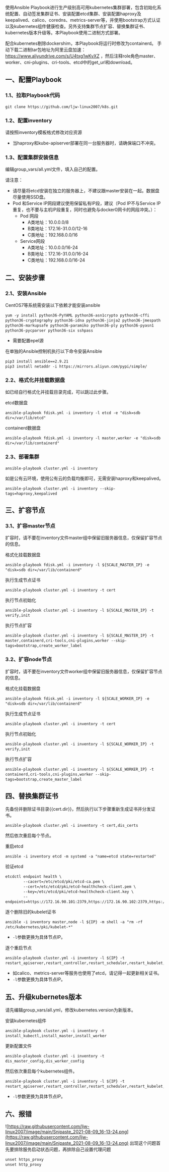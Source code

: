 使用Ansible Playbook进行生产级别高可用kubernetes集群部署，包含初始化系统配置、自动签发集群证书、安装配置etcd集群、安装配置haproxy及keepalived、calico、coredns、metrics-server等，并使用bootstrap方式认证以及kubernetes组件健康检查。另外支持集群节点扩容、替换集群证书、kubernetes版本升级等。本Playbook使用二进制方式部署。

配合kubernetes剔除dockershim，本Playbook将运行时修改为containerd。
手动下载二进制tar包地址为阿里云盘加速：https://www.aliyundrive.com/s/U4txg1wKvXZ   ，然后注释role角色master、worker、cni-plugins、cri-tools、etcd中的get_url和download。



## 一、配置Playbook

### 1.1、拉取Playbook代码

```
git clone https://github.com/ljw-linux2007/k8s.git
```



### 1.2、配置inventory

请按照inventory模板格式修改对应资源

- 当haproxy和kube-apiserver部署在同一台服务器时，请确保端口不冲突。



### 1.3、配置集群安装信息

编辑group_vars/all.yml文件，填入自己的配置。

请注意：

- 请尽量将etcd安装在独立的服务器上，不建议跟master安装在一起。数据盘尽量使用SSD盘。
- Pod 和Service IP网段建议使用保留私有IP段，建议（Pod IP不与Service IP重复，也不要与主机IP段重复，同时也避免与docker0网卡的网段冲突。）：
  - Pod 网段
    - A类地址：10.0.0.0/8
    - B类地址：172.16-31.0.0/12-16
    - C类地址：192.168.0.0/16
  - Service网段
    - A类地址：10.0.0.0/16-24
    - B类地址：172.16-31.0.0/16-24
    - C类地址：192.168.0.0/16-24



## 二、安装步骤

### 2.1、安装Ansible

CentOS7等系统需安装以下依赖才能安装ansible

```
yum -y install python36-PyYAML python36-asn1crypto python36-cffi python36-cryptography python36-idna python36-jinja2 python36-jmespath python36-markupsafe python36-paramiko python36-ply python36-pyasn1 python36-pycparser python36-six sshpass
```

- 需要配置epel源

在单独的Ansible控制机执行以下命令安装Ansible

```
pip3 install ansible==2.9.21
pip3 install netaddr -i https://mirrors.aliyun.com/pypi/simple/
```



### 2.2、格式化并挂载数据盘

如已经自行格式化并挂载目录完成，可以跳过此步骤。

etcd数据盘

```
ansible-playbook fdisk.yml -i inventory -l etcd -e "disk=sdb dir=/var/lib/etcd"
```

containerd数据盘

```
ansible-playbook fdisk.yml -i inventory -l master,worker -e "disk=sdb dir=/var/lib/containerd"
```



### 2.3、部署集群

```
ansible-playbook cluster.yml -i inventory
```

如是公有云环境，使用公有云的负载均衡即可，无需安装haproxy和keepalived。

```
ansible-playbook cluster.yml -i inventory --skip-tags=haproxy,keepalived
```



## 三、扩容节点

### 3.1、扩容master节点

扩容时，请不要在inventory文件master组中保留旧服务器信息，仅保留扩容节点的信息。

格式化挂载数据盘

```
ansible-playbook fdisk.yml -i inventory -l ${SCALE_MASTER_IP} -e "disk=sdb dir=/var/lib/containerd"
```

执行生成节点证书

```
ansible-playbook cluster.yml -i inventory -t cert
```

执行节点初始化

```
ansible-playbook cluster.yml -i inventory -l ${SCALE_MASTER_IP} -t verify,init
```

执行节点扩容

```
ansible-playbook cluster.yml -i inventory -l ${SCALE_MASTER_IP} -t master,containerd,cri-tools,cni-plugins,worker --skip-tags=bootstrap,create_worker_label
```



### 3.2、扩容node节点

扩容时，请不要在inventory文件worker组中保留旧服务器信息，仅保留扩容节点的信息。

格式化挂载数据盘

```
ansible-playbook fdisk.yml -i inventory -l ${SCALE_WORKER_IP} -e "disk=sdb dir=/var/lib/containerd"
```

执行生成节点证书

```
ansible-playbook cluster.yml -i inventory -t cert
```

执行节点初始化

```
ansible-playbook cluster.yml -i inventory -l ${SCALE_WORKER_IP} -t verify,init
```

执行节点扩容

```
ansible-playbook cluster.yml -i inventory -l ${SCALE_WORKER_IP} -t containerd,cri-tools,cni-plugins,worker --skip-tags=bootstrap,create_master_label
```



## 四、替换集群证书

先备份并删除证书目录{{cert.dir}}，然后执行以下步骤重新生成证书并分发证书。

```
ansible-playbook cluster.yml -i inventory -t cert,dis_certs
```

然后依次重启每个节点。

重启etcd

```
ansible -i inventory etcd -m systemd -a "name=etcd state=restarted"
```

验证etcd

```
etcdctl endpoint health \
        --cacert=/etc/etcd/pki/etcd-ca.pem \
        --cert=/etc/etcd/pki/etcd-healthcheck-client.pem \
        --key=/etc/etcd/pki/etcd-healthcheck-client.key \
        --endpoints=https://172.16.90.101:2379,https://172.16.90.102:2379,https://172.16.90.103:2379
```

逐个删除旧的kubelet证书

```
ansible -i inventory master,node -l ${IP} -m shell -a "rm -rf /etc/kubernetes/pki/kubelet-*"
```

- `-l`参数更换为具体节点IP。

逐个重启节点

```
ansible-playbook cluster.yml -i inventory -l ${IP} -t restart_apiserver,restart_controller,restart_scheduler,restart_kubelet,restart_proxy,healthcheck
```

- 如calico、metrics-server等服务也使用了etcd，请记得一起更新相关证书。
-  `-l`参数更换为具体节点IP。



## 五、升级kubernetes版本

请先编辑group_vars/all.yml，修改kubernetes.version为新版本。

安装kubernetes组件

```
ansible-playbook cluster.yml -i inventory -t install_kubectl,install_master,install_worker
```

更新配置文件

```
ansible-playbook cluster.yml -i inventory -t dis_master_config,dis_worker_config
```

然后依次重启每个kubernetes组件。

```
ansible-playbook cluster.yml -i inventory -l ${IP} -t restart_apiserver,restart_controller,restart_scheduler,restart_kubelet,restart_proxy,healthcheck
```

- `-l`参数更换为具体节点IP。
## 六、报错
![https://raw.githubusercontent.com/ljw-linux2007/image/main/Snipaste_2021-08-09_16-13-24.png](https://raw.githubusercontent.com/ljw-linux2007/image/main/Snipaste_2021-08-09_16-13-24.png)
出现这个问题首先要排除服务启动状态问题，再排除自己设置代理问题
```
unset https_proxy
unset http_proxy
```
